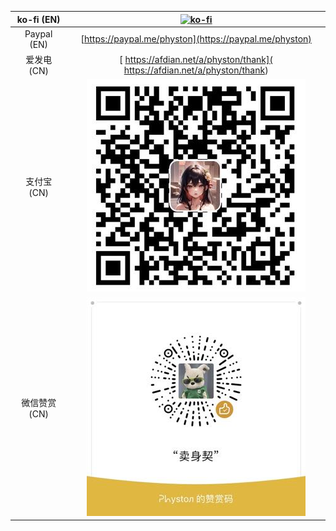 | ko-fi (EN) | [![ko-fi](https://ko-fi.com/img/githubbutton_sm.svg)](https://ko-fi.com/physton) |
|:-----------:| :----: |
| Paypal (EN) | [https://paypal.me/physton](https://paypal.me/physton) |
| 爱发电 (CN) | [ https://afdian.net/a/physton/thank]( https://afdian.net/a/physton/thank) |
| 支付宝 (CN) | ![](./assets/images/donate-alipay.jpg) |
| 微信赞赏 (CN) | ![](./assets/images/donate-wechat.jpg) |